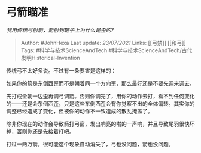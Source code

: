 # 弓箭瞄准
*我用传统弓射箭，箭射到靶子上为什么是歪的?*

> Author: #JohnHexa
Last update: *23/07/2021* 
Links:  [[弓禁]] [[和弓]]
Tags: #科学与技术ScienceAndTech #科学与技术ScienceAndTech/古代发明Historical-Invention 

 
传统弓不太好多说。不过有一条要害是这样的：

如果你的箭是东倒西歪而不是朝着同一个方向歪，那么最好还是不要先调来调去。

先打成全朝一边歪再调弓调箭。否则你调完了，用你的动作去打，看不到任何变化的——还是会东倒西歪，只是这些东倒西歪会有你觉察不出的全体偏转。其实你的调整已经造成了变化，但被你的动作不一致造成的散乱掩盖了。

除非你现在的动作会导致箭打弓窗，发出响亮的啪的一声响，并且导致尾羽很快坏掉，否则你还是先接着打吧。

  


打过一两万箭，很可能这个现象自动消失了，弓也没问题，箭也没问题。



